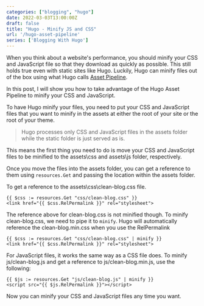 ```yaml
---
categories: ["blogging", "hugo"]
date: 2022-03-03T13:00:00Z
draft: false
title: "Hugo - Minify JS and CSS"
url: '/hugo-asset-pipeline'
series: ['Blogging With Hugo']
---
```


When you think about a website's performance, you should minify your CSS and JavaScript file so that they download as quickly as possible. This still holds true even with static sites like Hugo. Luckily, Hugo can minify files out of the box using what Hugo calls [Asset Pipeline](https://gohugo.io/hugo-pipes/introduction/).

In this post, I will show you how to take advantage of the Hugo Asset Pipeline to minify your CSS and JavaScript.

<!--more-->

To have Hugo minify your files, you need to put your CSS and JavaScript files that you want to minify in the assets at either the root of your site or the root of your theme.

> Hugo processes only CSS and JavaScript files in the assets folder while the static folder is just served as is.

This means the first thing you need to do is move your CSS and JavaScript files to be minified to the assets\css and assets\js folder, respectively.

Once you move the files into the assets folder, you can get a reference to them using `resources.Get` and passing the location within the assets folder.

To get a reference to the assets\css\clean-blog.css file.

```go-html-template
{{ $css := resources.Get "css/clean-blog.css" }}
<link href="{{ $css.RelPermalink }}" rel="stylesheet">
```

The reference above for clean-blog.css is not minified though. To minify clean-blog.css, we need to pipe it to `minify`. Hugo will automatically reference the clean-blog.min.css when you use the RelPermalink

```go-html-template
{{ $css := resources.Get "css/clean-blog.css" | minify }}
<link href="{{ $css.RelPermalink }}" rel="stylesheet">
```

For JavaScript files, it works the same way as a CSS file does. To minify js/clean-blog.js and get a reference to js/clean-blog.min.js, use the following:

```go-html-template
{{ $js := resources.Get "js/clean-blog.js" | minify }}
<script src="{{ $js.RelPermalink }}"></script>
```

Now you can minify your CSS and JavaScript files any time you want.
